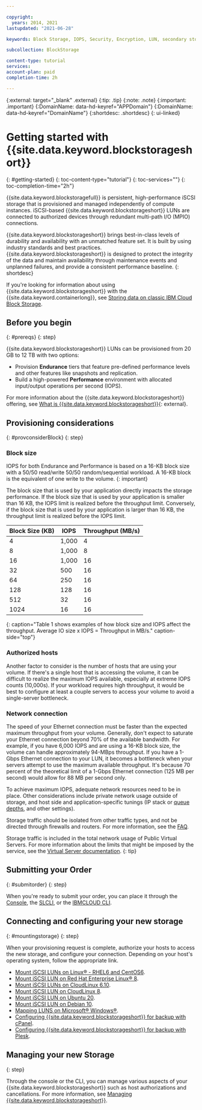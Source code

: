 ```yaml
---

copyright:
  years: 2014, 2021
lastupdated: "2021-06-28"

keywords: Block Storage, IOPS, Security, Encryption, LUN, secondary storage, mount storage, provision storage, ISCSI, MPIO, redundant

subcollection: BlockStorage

content-type: tutorial
services:
account-plan: paid
completion-time: 2h

---
```

{:external: target="_blank" .external}
{:tip: .tip}
{:note: .note}
{:important: .important}
{:DomainName: data-hd-keyref="APPDomain"}
{:DomainName: data-hd-keyref="DomainName"}
{:shortdesc: .shortdesc}
{: ui-linked}

# Getting started with {{site.data.keyword.blockstorageshort}}
{: #getting-started}
{: toc-content-type="tutorial"}
{: toc-services=""}
{: toc-completion-time="2h"}

{{site.data.keyword.blockstoragefull}} is persistent, high-performance iSCSI storage that is provisioned and managed independently of compute instances. iSCSI-based {{site.data.keyword.blockstorageshort}} LUNs are connected to authorized devices through redundant multi-path I/O (MPIO) connections.

{{site.data.keyword.blockstorageshort}} brings best-in-class levels of durability and availability with an unmatched feature set. It is built by using industry standards and best practices. {{site.data.keyword.blockstorageshort}} is designed to protect the integrity of the data and maintain availability through maintenance events and unplanned failures, and provide a consistent performance baseline.
{: shortdesc}

If you're looking for information about using {{site.data.keyword.blockstorageshort}} with the {{site.data.keyword.containerlong}}, see [Storing data on classic IBM Cloud Block Storage](/docs/containers?topic=containers-block_storage).

## Before you begin
{: #prereqs}
{: step}

{{site.data.keyword.blockstorageshort}} LUNs can be provisioned from 20 GB to 12 TB with two options: <br/>
- Provision **Endurance** tiers that feature pre-defined performance levels and other features like snapshots and replication.
- Build a high-powered **Performance** environment with allocated input/output operations per second (IOPS).

For more information about the {{site.data.keyword.blockstorageshort}} offering, see [What is {{site.data.keyword.blockstorageshort}}](https://www.ibm.com/cloud/block-storage){: external}.

## Provisioning considerations
{: #provconsiderBlock}
{: step}

### Block size

IOPS for both Endurance and Performance is based on a 16-KB block size with a 50/50 read/write 50/50 random/sequential workload. A 16-KB block is the equivalent of one write to the volume.
{: important}

The block size that is used by your application directly impacts the storage performance. If the block size that is used by your application is smaller than 16 KB, the IOPS limit is realized before the throughput limit. Conversely, if the block size that is used by your application is larger than 16 KB, the throughput limit is realized before the IOPS limit.

| Block Size (KB) | IOPS | Throughput (MB/s) |
|-----|-----|-----|
| 4 | 1,000 | 4 |
| 8 | 1,000 | 8 |
| 16 | 1,000 | 16 |
| 32 | 500 | 16 |
| 64 | 250 | 16 |
| 128 | 128 | 16 |
| 512 | 32 | 16 |
| 1024 | 16 | 16 |
{: caption="Table 1 shows examples of how block size and IOPS affect the throughput. Average IO size x IOPS = Throughput in MB/s." caption-side="top"}

### Authorized hosts

Another factor to consider is the number of hosts that are using your volume. If there's a single host that is accessing the volume, it can be difficult to realize the maximum IOPS available, especially at extreme IOPS counts (10,000s). If your workload requires high throughput, it would be best to configure at least a couple servers to access your volume to avoid a single-server bottleneck.

### Network connection

The speed of your Ethernet connection must be faster than the expected maximum throughput from your volume. Generally, don't expect to saturate your Ethernet connection beyond 70% of the available bandwidth. For example, if you have 6,000 IOPS and are using a 16-KB block size, the volume can handle approximately 94-MBps throughput. If you have a 1-Gbps Ethernet connection to your LUN, it becomes a bottleneck when your servers attempt to use the maximum available throughput. It's because 70 percent of the theoretical limit of a 1-Gbps Ethernet connection (125 MB per second) would allow for 88 MB per second only.

To achieve maximum IOPS, adequate network resources need to be in place. Other considerations include private network usage outside of storage, and host side and application-specific tunings (IP stack or [queue depths](/docs/BlockStorage?topic=BlockStorage-hostqueuesettings), and other settings).

Storage traffic should be isolated from other traffic types, and not be directed through firewalls and routers. For more information, see the [FAQ](/docs/BlockStorage?topic=BlockStorage-block-storage-faqs#isolatedstoragetraffic).

Storage traffic is included in the total network usage of Public Virtual Servers. For more information about the limits that might be imposed by the service, see the [Virtual Server documentation](/docs/virtual-servers?topic=virtual-servers-about-virtual-servers).
{: tip}

## Submitting your Order
{: #submitorder}
{: step}

When you're ready to submit your order, you can place it through the [Console](/docs/BlockStorage?topic=BlockStorage-orderingBlockStorage#orderingthroughConsole), the [SLCLI](/docs/BlockStorage?topic=BlockStorage-orderingBlockStorage#orderingthroughCLI), or the [IBMCLOUD CLI](/docs/cli?topic=cli-sl-block-storage#sl_block_volume_order).

## Connecting and configuring your new storage
{: #mountingstorage}
{: step}

When your provisioning request is complete, authorize your hosts to access the new storage, and configure your connection. Depending on your host's operating system, follow the appropriate link.
- [Mount iSCSI LUNs on Linux&reg; - RHEL6 and CentOS6](/docs/BlockStorage?topic=BlockStorage-mountingLinux).
- [Mount iSCSI LUN on Red Hat Enterprise Linux&reg; 8](/docs/BlockStorage?topic=BlockStorage-mountingRHEL8).
- [Mount iSCSI LUNs on CloudLinux 6.10](/docs/BlockStorage?topic=BlockStorage-mountingCloudLinux).
- [Mount iSCSI LUN on CloudLinux 8](/docs/BlockStorage?topic=BlockStorage-mountingCloudLin8).
- [Mount iSCSI LUN on Ubuntu 20](/docs/BlockStorage?topic=BlockStorage-mountingUbu20).
- [Mount iSCSI LUN on Debian 10](/docs/BlockStorage?topic=BlockStorage-mountingdebian10).
- [Mapping LUNS on Microsoft&reg; Windows&reg;](/docs/BlockStorage?topic=BlockStorage-mountingWindows).
- [Configuring {{site.data.keyword.blockstorageshort}} for backup with cPanel](/docs/BlockStorage?topic=BlockStorage-cPanelBackups).
- [Configuring {{site.data.keyword.blockstorageshort}} for backup with Plesk](/docs/BlockStorage?topic=BlockStorage-PleskBackups).

## Managing your new Storage
{: step}

Through the console or the CLI, you can manage various aspects of your {{site.data.keyword.blockstorageshort}} such as host authorizations and cancellations. For more information, see [Managing {{site.data.keyword.blockstorageshort}}](/docs/BlockStorage?topic=BlockStorage-managingstorage).
